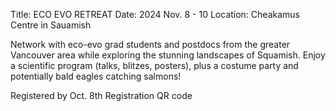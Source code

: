 
Title: ECO EVO RETREAT
Date: 2024 Nov. 8 - 10
Location: Cheakamus Centre in Sauamish


Network with eco-evo grad students and postdocs from the greater Vancouver area while exploring the stunning landscapes of Squamish. 
Enjoy a scientific program (talks, blitzes, posters), plus a costume party and potentially bald eagles catching salmons!


Registered by Oct. 8th
Registration QR code
